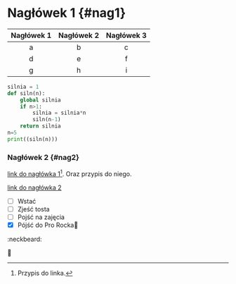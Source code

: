 # Nagłówek 1 {#nag1}
|Nagłówek 1|Nagłówek 2|Nagłówek 3|
|:--------:|:--------:|:--------:|
|a|b|c|
|d|e|f|
|g|h|i|

~~~py
silnia = 1
def siln(n):
    global silnia
    if n>1:
        silnia = silnia*n
        siln(n-1)
    return silnia
n=5
print((siln(n)))
~~~
### Nagłówek 2 {#nag2}

[link do nagłówka 1](#nag1)[^1]. Oraz przypis do niego.

[^1]: Przypis do linka.

[link do nagłówka 2](#nag2)

- [ ] Wstać
- [ ] Zjeść tosta
- [ ] Pojść na zajęcia
- [x] Pójść do Pro Rocka🍺

:neckbeard:

:shit:
